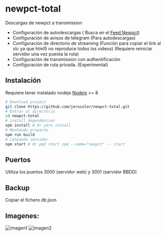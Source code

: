 # newpct-total

Descargas de newpct a transmission
* Configuración de autodescargas ( Busca en el [Feed Newpct](www.newpct.com/feed))
* Configuración de avisos de telegram (Para autodescargas)
* Configuración de directorio de streaming (Función para copiar el link al vlc ya que html5 no reproduce todos los videos) (Requiere reiniciar servidor una vez puesta la ruta)
* Configuración de transmission con authentificación
* Configuración de ruta privada. (Experimental)


## Instalación

Requiere tener instalado nodejs [Nodejs](https://nodejs.org) >= 8

``` bash
# Download project 
git clone https://github.com/jerosoler/newpct-total.git
# Entrar al directorio 
cd newpct-total
# install dependencies
npm install # Or yarn install
# Montando proyecto
npm run build
# Lanzando servidor
npm start # Or pm2 start npm --name="newpct" -- start
```

## Puertos
Utiliza los puertos 3000 (servidor web) y 3001 (servidor BBDD)

## Backup
Copiar el fichero db.json 


## Imagenes: 
![imagen1](https://github.com/jerosoler/newpct-total/blob/master/docs/inicio.png)
![imagen2](https://github.com/jerosoler/newpct-total/blob/master/docs/configuracion.png)

